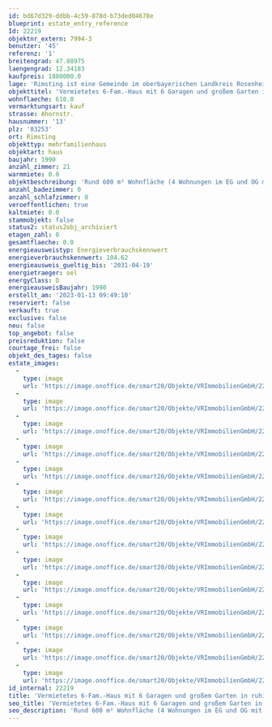 ```yaml
---
id: bd67d329-ddbb-4c59-878d-b73ded04678e
blueprint: estate_entry_reference
Id: 22219
objektnr_extern: 7994-3
benutzer: '45'
referenz: '1'
breitengrad: 47.88975
laengengrad: 12.34183
kaufpreis: 1880000.0
lage: 'Rimsting ist eine Gemeinde im oberbayerischen Landkreis Rosenheim. Der Luftkurort liegt am Chiemsee zwischen den Kurorten Prien am Chiemsee (3 km) und Bad Endorf (5 km) - je mit Bahnhof. Rimsting hat knapp 4000 Einwohner und verfügt über Schulen, Kindergarten, Sportstätten, Ärzte, Supermarkt, Tankstelle etc. *** In der Umgebung gibt es attraktive Bade- und Golfplätze, Rad- und Wanderwege, Segelvereine und an den Bergen ist man auch in 30 Min. *** Die Städte Rosenheim und Traunstein sind in ca. 20 Minuten erreichbar *** Das Haus mit großem Garten liegt in einer ruhigen Wohnsiedlung und bietet von den Balkonen auch Bergblick'
objekttitel: 'Vermietetes 6-Fam.-Haus mit 6 Garagen und großem Garten in ruhiger Wohnlage'
wohnflaeche: 610.0
vermarktungsart: kauf
strasse: Ahornstr.
hausnummer: '13'
plz: '83253'
ort: Rimsting
objekttyp: mehrfamilienhaus
objektart: haus
baujahr: 1990
anzahl_zimmer: 21
warmmiete: 0.0
objektbeschreibung: 'Rund 600 m² Wohnfläche (4 Wohnungen im EG und OG mit je ca. 114 m². DG Ost ca. 90 m² und DG West ca. 51 m²) *** Voll unterkellert mit Wasch- und Trockenraum *** Erneuerungen: 2021 Dachfenster und Böden im DG + 2022 Holzpellet-Zentralheizung (diese ist noch nicht im Energieausweis bzw. dessen Werten hier berücksichtigt) + 2023 Schließanlage *** Treppenhaus mit Naturstein belegt *** Überdachte, geflieste Balkone *** Außenrollläden *** Zu den 6 Garagen wären noch Carports möglich. Zudem gibt es noch 6 angelegte Kfz-Freiplätze *** Gepflasterte Fahr- und Zugangsbereiche *** Abteilung II des Grundbuchs lastenfrei *** 6 Mietverhältnisse bringen eine Nettokaltmiete von mtl. 4.633,- € *** Seit Erbauung im Familienbesitz *** Größenangaben in den Grundrissen hier nur circa.'
anzahl_badezimmer: 0
anzahl_schlafzimmer: 0
veroeffentlichen: true
kaltmiete: 0.0
stammobjekt: false
status2: status2obj_archiviert
etagen_zahl: 0
gesamtflaeche: 0.0
energieausweistyp: Energieverbrauchskennwert
energieverbrauchskennwert: 104.62
energieausweis_gueltig_bis: '2031-04-19'
energietraeger: oel
energyClass: D
energieausweisBaujahr: 1990
erstellt_am: '2023-01-13 09:49:10'
reserviert: false
verkauft: true
exclusive: false
neu: false
top_angebot: false
preisreduktion: false
courtage_frei: false
objekt_des_tages: false
estate_images:
  -
    type: image
    url: 'https://image.onoffice.de/smart20/Objekte/VRImmobilienGmbH/22219/3b2007e3-d040-4da6-b543-d7b43dd2270b.jpg'
  -
    type: image
    url: 'https://image.onoffice.de/smart20/Objekte/VRImmobilienGmbH/22219/d2ace7b1-51be-47db-b775-679ba9186ea3.jpg'
  -
    type: image
    url: 'https://image.onoffice.de/smart20/Objekte/VRImmobilienGmbH/22219/db6b18c9-5c8c-4497-924d-2c7cde4576a2.jpg'
  -
    type: image
    url: 'https://image.onoffice.de/smart20/Objekte/VRImmobilienGmbH/22219/da13928f-8874-4951-8cae-6a0dfadb347d.jpg'
  -
    type: image
    url: 'https://image.onoffice.de/smart20/Objekte/VRImmobilienGmbH/22219/f34271de-7826-4fbf-87fe-54efde3c724c.jpg'
  -
    type: image
    url: 'https://image.onoffice.de/smart20/Objekte/VRImmobilienGmbH/22219/bea0c9b0-4b52-4cfd-988e-825d7c0c5df7.jpg'
  -
    type: image
    url: 'https://image.onoffice.de/smart20/Objekte/VRImmobilienGmbH/22219/5c3c2a88-38b9-4641-ba2b-ec4d6d04cb2e.jpg'
  -
    type: image
    url: 'https://image.onoffice.de/smart20/Objekte/VRImmobilienGmbH/22219/1d8e5e75-70a1-400f-b791-808ad2dc4430.jpg'
  -
    type: image
    url: 'https://image.onoffice.de/smart20/Objekte/VRImmobilienGmbH/22219/8be969ad-2b67-4505-85df-a035e8f895c7.jpg'
  -
    type: image
    url: 'https://image.onoffice.de/smart20/Objekte/VRImmobilienGmbH/22219/8afb6307-5855-41c7-bdc4-d94626e93d77.jpg'
  -
    type: image
    url: 'https://image.onoffice.de/smart20/Objekte/VRImmobilienGmbH/22219/7618b9c7-c9fa-4eaa-a860-9696f81802b8.jpg'
  -
    type: image
    url: 'https://image.onoffice.de/smart20/Objekte/VRImmobilienGmbH/22219/c44dcdc1-f52a-4530-a3e9-91514de977ce.jpg'
  -
    type: image
    url: 'https://image.onoffice.de/smart20/Objekte/VRImmobilienGmbH/22219/73de8292-e060-4db2-82ca-a9ac39a508bf.jpg'
  -
    type: image
    url: 'https://image.onoffice.de/smart20/Objekte/VRImmobilienGmbH/22219/87177f97-bc3c-4905-b50e-aec101ba7184.jpg'
id_internal: 22219
title: 'Vermietetes 6-Fam.-Haus mit 6 Garagen und großem Garten in ruhiger Wohnlage'
seo_title: 'Vermietetes 6-Fam.-Haus mit 6 Garagen und großem Garten in ruhiger Wohnlage'
seo_description: 'Rund 600 m² Wohnfläche (4 Wohnungen im EG und OG mit je ca. 114 m². DG Ost ca. 90 m² und DG West ca. 51 m²) *** Voll unterkellert mit Wasch- und Trockenrau'
---
```

